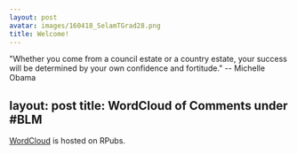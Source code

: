 ```yaml
---
layout: post
avatar: images/160418_SelamTGrad28.png
title: Welcome!
---
```

"Whether you come from a council estate or a country estate, your success will be determined by your own confidence and fortitude." -- Michelle Obama

layout: post
title: WordCloud of Comments under #BLM
---
[WordCloud](https://rpubs.com/selamtesfa/698484) is hosted on RPubs. 

